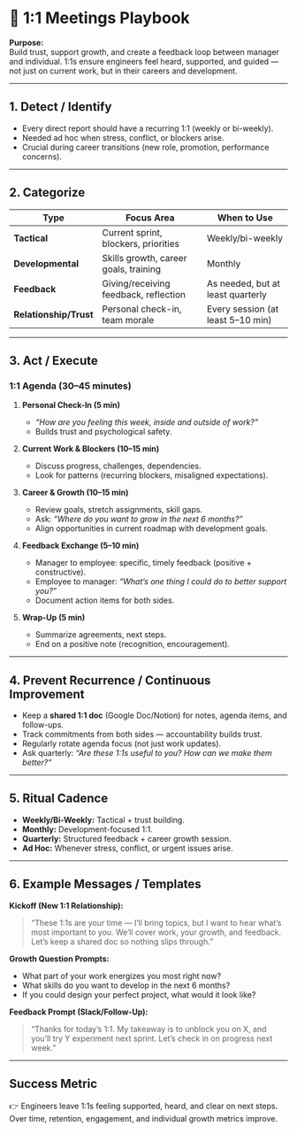 # 👥 1:1 Meetings Playbook

**Purpose:**  
Build trust, support growth, and create a feedback loop between manager and individual. 1:1s ensure engineers feel heard, supported, and guided — not just on current work, but in their careers and development.

---

## 1. Detect / Identify
- Every direct report should have a recurring 1:1 (weekly or bi-weekly).  
- Needed ad hoc when stress, conflict, or blockers arise.  
- Crucial during career transitions (new role, promotion, performance concerns).  

---

## 2. Categorize
| Type                  | Focus Area                          | When to Use |
|-----------------------|-------------------------------------|-------------|
| **Tactical**          | Current sprint, blockers, priorities | Weekly/bi-weekly |
| **Developmental**     | Skills growth, career goals, training | Monthly |
| **Feedback**          | Giving/receiving feedback, reflection | As needed, but at least quarterly |
| **Relationship/Trust**| Personal check-in, team morale       | Every session (at least 5–10 min) |

---

## 3. Act / Execute
### **1:1 Agenda (30–45 minutes)**
1. **Personal Check-In (5 min)**  
   - *“How are you feeling this week, inside and outside of work?”*  
   - Builds trust and psychological safety.  

2. **Current Work & Blockers (10–15 min)**  
   - Discuss progress, challenges, dependencies.  
   - Look for patterns (recurring blockers, misaligned expectations).  

3. **Career & Growth (10–15 min)**  
   - Review goals, stretch assignments, skill gaps.  
   - Ask: *“Where do you want to grow in the next 6 months?”*  
   - Align opportunities in current roadmap with development goals.  

4. **Feedback Exchange (5–10 min)**  
   - Manager to employee: specific, timely feedback (positive + constructive).  
   - Employee to manager: *“What’s one thing I could do to better support you?”*  
   - Document action items for both sides.  

5. **Wrap-Up (5 min)**  
   - Summarize agreements, next steps.  
   - End on a positive note (recognition, encouragement).  

---

## 4. Prevent Recurrence / Continuous Improvement
- Keep a **shared 1:1 doc** (Google Doc/Notion) for notes, agenda items, and follow-ups.  
- Track commitments from both sides — accountability builds trust.  
- Regularly rotate agenda focus (not just work updates).  
- Ask quarterly: *“Are these 1:1s useful to you? How can we make them better?”*  

---

## 5. Ritual Cadence
- **Weekly/Bi-Weekly:** Tactical + trust building.  
- **Monthly:** Development-focused 1:1.  
- **Quarterly:** Structured feedback + career growth session.  
- **Ad Hoc:** Whenever stress, conflict, or urgent issues arise.  

---

## 6. Example Messages / Templates
**Kickoff (New 1:1 Relationship):**  
> “These 1:1s are your time — I’ll bring topics, but I want to hear what’s most important to you. We’ll cover work, your growth, and feedback. Let’s keep a shared doc so nothing slips through.”  

**Growth Question Prompts:**  
- What part of your work energizes you most right now?  
- What skills do you want to develop in the next 6 months?  
- If you could design your perfect project, what would it look like?  

**Feedback Prompt (Slack/Follow-Up):**  
> “Thanks for today’s 1:1. My takeaway is to unblock you on X, and you’ll try Y experiment next sprint. Let’s check in on progress next week.”  

---

## Success Metric
👉 Engineers leave 1:1s feeling supported, heard, and clear on next steps. Over time, retention, engagement, and individual growth metrics improve.